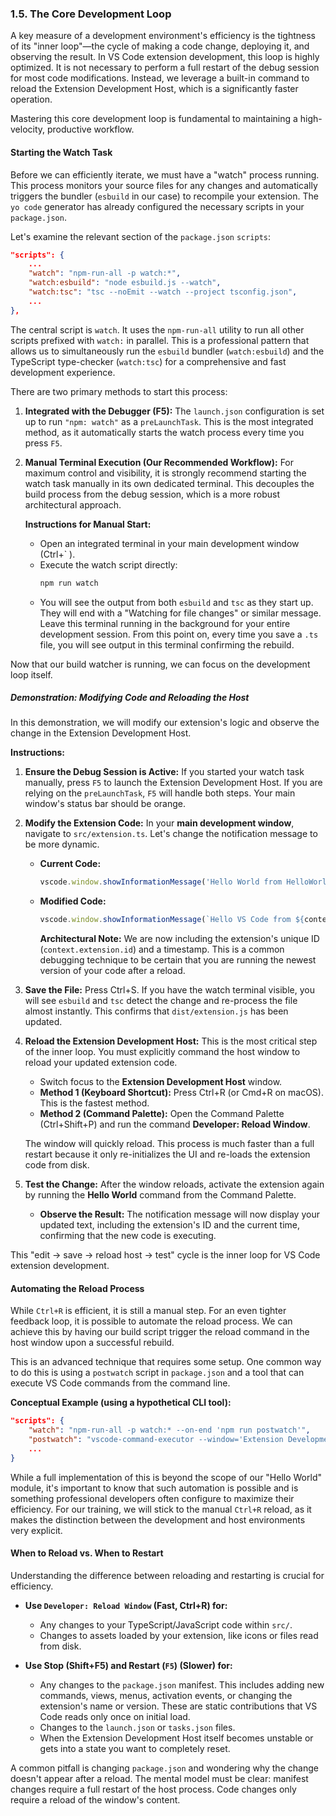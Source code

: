 ### **1.5. The Core Development Loop**

A key measure of a development environment's efficiency is the tightness of its "inner loop"—the cycle of making a code change, deploying it, and observing the result. In VS Code extension development, this loop is highly optimized. It is not necessary to perform a full restart of the debug session for most code modifications. Instead, we leverage a built-in command to reload the Extension Development Host, which is a significantly faster operation.

Mastering this core development loop is fundamental to maintaining a high-velocity, productive workflow.

#### **Starting the Watch Task**

Before we can efficiently iterate, we must have a "watch" process running. This process monitors your source files for any changes and automatically triggers the bundler (`esbuild` in our case) to recompile your extension. The `yo code` generator has already configured the necessary scripts in your `package.json`.

Let's examine the relevant section of the `package.json` `scripts`:

```json
"scripts": {
    ...
    "watch": "npm-run-all -p watch:*",
    "watch:esbuild": "node esbuild.js --watch",
    "watch:tsc": "tsc --noEmit --watch --project tsconfig.json",
    ...
},
```
The central script is `watch`. It uses the `npm-run-all` utility to run all other scripts prefixed with `watch:` in parallel. This is a professional pattern that allows us to simultaneously run the `esbuild` bundler (`watch:esbuild`) and the TypeScript type-checker (`watch:tsc`) for a comprehensive and fast development experience.

There are two primary methods to start this process:

1.  **Integrated with the Debugger (F5):** The `launch.json` configuration is set up to run `"npm: watch"` as a `preLaunchTask`. This is the most integrated method, as it automatically starts the watch process every time you press `F5`.

2.  **Manual Terminal Execution (Our Recommended Workflow):** For maximum control and visibility, it is strongly recommend starting the watch task manually in its own dedicated terminal. This decouples the build process from the debug session, which is a more robust architectural approach.

    **Instructions for Manual Start:**
    *   Open an integrated terminal in your main development window (Ctrl+` ).
    *   Execute the watch script directly:
        ```bash
        npm run watch
        ```
    *   You will see the output from both `esbuild` and `tsc` as they start up. They will end with a "Watching for file changes" or similar message. Leave this terminal running in the background for your entire development session. From this point on, every time you save a `.ts` file, you will see output in this terminal confirming the rebuild.

Now that our build watcher is running, we can focus on the development loop itself.

##### **Demonstration: Modifying Code and Reloading the Host**

In this demonstration, we will modify our extension's logic and observe the change in the Extension Development Host.

**Instructions:**

1.  **Ensure the Debug Session is Active:** If you started your watch task manually, press `F5` to launch the Extension Development Host. If you are relying on the `preLaunchTask`, `F5` will handle both steps. Your main window's status bar should be orange.

2.  **Modify the Extension Code:** In your **main development window**, navigate to `src/extension.ts`. Let's change the notification message to be more dynamic.

    *   **Current Code:**
        ```typescript
        vscode.window.showInformationMessage('Hello World from HelloWorldNew!');
        ```

    *   **Modified Code:**
        ```typescript
        vscode.window.showInformationMessage(`Hello VS Code from ${context.extension.id} [${new Date().toLocaleTimeString()}]`);
        ```
        **Architectural Note:** We are now including the extension's unique ID (`context.extension.id`) and a timestamp. This is a common debugging technique to be certain that you are running the newest version of your code after a reload.

3.  **Save the File:** Press Ctrl+S. If you have the watch terminal visible, you will see `esbuild` and `tsc` detect the change and re-process the file almost instantly. This confirms that `dist/extension.js` has been updated.

4.  **Reload the Extension Development Host:** This is the most critical step of the inner loop. You must explicitly command the host window to reload your updated extension code.

    *   Switch focus to the **Extension Development Host** window.
    *   **Method 1 (Keyboard Shortcut):** Press Ctrl+R (or Cmd+R on macOS). This is the fastest method.
    *   **Method 2 (Command Palette):** Open the Command Palette (Ctrl+Shift+P) and run the command **Developer: Reload Window**.

    The window will quickly reload. This process is much faster than a full restart because it only re-initializes the UI and re-loads the extension code from disk.

5.  **Test the Change:** After the window reloads, activate the extension again by running the **Hello World** command from the Command Palette.

    *   **Observe the Result:** The notification message will now display your updated text, including the extension's ID and the current time, confirming that the new code is executing.

This "edit -> save -> reload host -> test" cycle is the inner loop for VS Code extension development.

#### **Automating the Reload Process**

While `Ctrl+R` is efficient, it is still a manual step. For an even tighter feedback loop, it is possible to automate the reload process. We can achieve this by having our build script trigger the reload command in the host window upon a successful rebuild.

This is an advanced technique that requires some setup. One common way to do this is using a `postwatch` script in `package.json` and a tool that can execute VS Code commands from the command line.

**Conceptual Example (using a hypothetical CLI tool):**
```json
"scripts": {
    "watch": "npm-run-all -p watch:* --on-end 'npm run postwatch'",
    "postwatch": "vscode-command-executor --window='Extension Development Host' 'workbench.action.reloadWindow'",
    ...
}
```
While a full implementation of this is beyond the scope of our "Hello World" module, it's important to know that such automation is possible and is something professional developers often configure to maximize their efficiency. For our training, we will stick to the manual `Ctrl+R` reload, as it makes the distinction between the development and host environments very explicit.

#### **When to Reload vs. When to Restart**

Understanding the difference between reloading and restarting is crucial for efficiency.

*   **Use `Developer: Reload Window` (Fast, Ctrl+R) for:**
    *   Any changes to your TypeScript/JavaScript code within `src/`.
    *   Changes to assets loaded by your extension, like icons or files read from disk.

*   **Use Stop (Shift+F5) and Restart (`F5`) (Slower) for:**
    *   Any changes to the `package.json` manifest. This includes adding new commands, views, menus, activation events, or changing the extension's name or version. These are static contributions that VS Code reads only once on initial load.
    *   Changes to the `launch.json` or `tasks.json` files.
    *   When the Extension Development Host itself becomes unstable or gets into a state you want to completely reset.

A common pitfall is changing `package.json` and wondering why the change doesn't appear after a reload. The mental model must be clear: manifest changes require a full restart of the host process. Code changes only require a reload of the window's content.